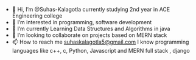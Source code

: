 - 👋 Hi, I’m @Suhas-Kalagotla currently studying 2nd year in ACE Engineering college 
- 👀 I’m interested in programming, software development
- 🌱 I’m currently Learning Data Structures and Algorithms in java 
- 💞️ I’m looking to collaborate on projects based on MERN stack 
- 📫 How to reach me suhaskalagotla5@gmail.com
I know programming languages like c++, c, Python, Javascript and MERN full stack , django 
<!---
Suhas-Kalagotla/Suhas-Kalagotla is a ✨ special ✨ repository because its `README.md` (this file) appears on your GitHub profile.
You can click the Preview link to take a look at your changes.
--->
